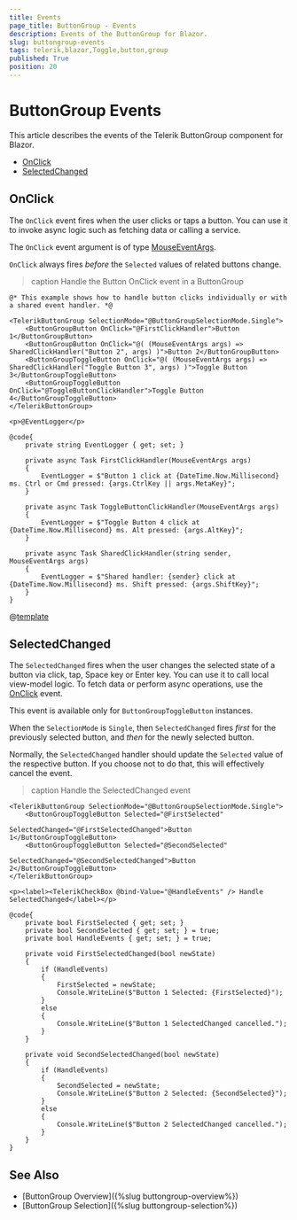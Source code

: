 ```yaml
---
title: Events
page_title: ButtonGroup - Events
description: Events of the ButtonGroup for Blazor.
slug: buttongroup-events
tags: telerik,blazor,Toggle,button,group
published: True
position: 20
---
```


# ButtonGroup Events

This article describes the events of the Telerik ButtonGroup component for Blazor.

* [OnClick](#onclick)
* [SelectedChanged](#selectedchanged)

## OnClick 

The `OnClick` event fires when the user clicks or taps a button. You can use it to invoke async logic such as fetching data or calling a service.

The `OnClick` event argument is of type [MouseEventArgs](https://docs.microsoft.com/en-us/dotnet/api/microsoft.aspnetcore.components.web.mouseeventargs).

`OnClick` always fires *before* the `Selected` values of related buttons change.

>caption Handle the Button OnClick event in a ButtonGroup

````CSHTML
@* This example shows how to handle button clicks individually or with a shared event handler. *@

<TelerikButtonGroup SelectionMode="@ButtonGroupSelectionMode.Single">
    <ButtonGroupButton OnClick="@FirstClickHandler">Button 1</ButtonGroupButton>
    <ButtonGroupButton OnClick="@( (MouseEventArgs args) => SharedClickHandler("Button 2", args) )">Button 2</ButtonGroupButton>
    <ButtonGroupToggleButton OnClick="@( (MouseEventArgs args) => SharedClickHandler("Toggle Button 3", args) )">Toggle Button 3</ButtonGroupToggleButton>
    <ButtonGroupToggleButton OnClick="@ToggleButtonClickHandler">Toggle Button 4</ButtonGroupToggleButton>
</TelerikButtonGroup>

<p>@EventLogger</p>

@code{
    private string EventLogger { get; set; }

    private async Task FirstClickHandler(MouseEventArgs args)
    {
        EventLogger = $"Button 1 click at {DateTime.Now.Millisecond} ms. Ctrl or Cmd pressed: {args.CtrlKey || args.MetaKey}";
    }

    private async Task ToggleButtonClickHandler(MouseEventArgs args)
    {
        EventLogger = $"Toggle Button 4 click at {DateTime.Now.Millisecond} ms. Alt pressed: {args.AltKey}";
    }

    private async Task SharedClickHandler(string sender, MouseEventArgs args)
    {
        EventLogger = $"Shared handler: {sender} click at {DateTime.Now.Millisecond} ms. Shift pressed: {args.ShiftKey}";
    }
}
````

@[template](/_contentTemplates/common/general-info.md#event-callback-can-be-async)

## SelectedChanged

The `SelectedChanged` fires when the user changes the selected state of a button via click, tap, Space key or Enter key. You can use it to call local view-model logic. To fetch data or perform async operations, use the [OnClick](#onclick) event.

This event is available only for `ButtonGroupToggleButton` instances.

When the `SelectionMode` is `Single`, then `SelectedChanged` fires *first* for the previously selected button, and *then* for the newly selected button.

Normally, the `SelectedChanged` handler should update the `Selected` value of the respective button. If you choose not to do that, this will effectively cancel the event.

>caption Handle the SelectedChanged event

````CSHTML
<TelerikButtonGroup SelectionMode="@ButtonGroupSelectionMode.Single">
    <ButtonGroupToggleButton Selected="@FirstSelected"
                             SelectedChanged="@FirstSelectedChanged">Button 1</ButtonGroupToggleButton>
    <ButtonGroupToggleButton Selected="@SecondSelected"
                             SelectedChanged="@SecondSelectedChanged">Button 2</ButtonGroupToggleButton>
</TelerikButtonGroup>

<p><label><TelerikCheckBox @bind-Value="@HandleEvents" /> Handle SelectedChanged</label></p>

@code{
    private bool FirstSelected { get; set; }
    private bool SecondSelected { get; set; } = true;
    private bool HandleEvents { get; set; } = true;

    private void FirstSelectedChanged(bool newState)
    {
        if (HandleEvents)
        {
            FirstSelected = newState;
            Console.WriteLine($"Button 1 Selected: {FirstSelected}");
        }
        else
        {
            Console.WriteLine($"Button 1 SelectedChanged cancelled.");
        }
    }

    private void SecondSelectedChanged(bool newState)
    {
        if (HandleEvents)
        {
            SecondSelected = newState;
            Console.WriteLine($"Button 2 Selected: {SecondSelected}");
        }
        else
        {
            Console.WriteLine($"Button 2 SelectedChanged cancelled.");
        }
    }
}
````

## See Also

* [ButtonGroup Overview]({%slug buttongroup-overview%})
* [ButtonGroup Selection]({%slug buttongroup-selection%})
